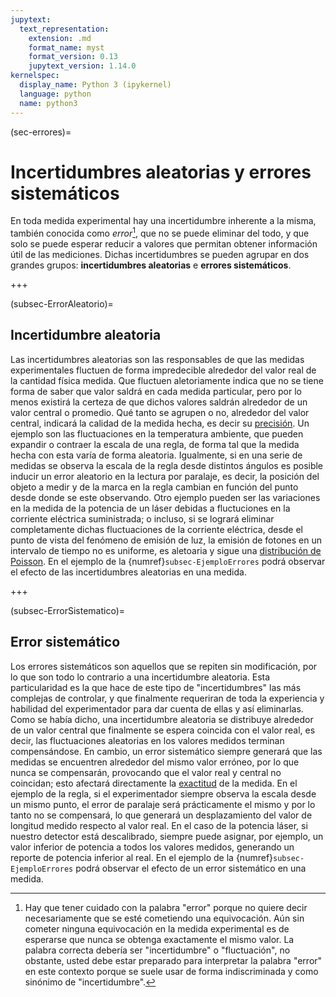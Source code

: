 ```yaml
---
jupytext:
  text_representation:
    extension: .md
    format_name: myst
    format_version: 0.13
    jupytext_version: 1.14.0
kernelspec:
  display_name: Python 3 (ipykernel)
  language: python
  name: python3
---
```


(sec-errores)=

# Incertidumbres aleatorias y errores sistemáticos

En toda medida experimental hay una incertidumbre inherente a la misma, también conocida como *error*[^errAle], que no se puede eliminar del todo, y que solo se puede esperar reducir a valores que permitan obtener información útil de las mediciones. Dichas incertidumbres se pueden agrupar en dos grandes grupos: **incertidumbres aleatorias** e **errores sistemáticos**.

[^errAle]: Hay que tener cuidado con la palabra "error" porque no quiere decir necesariamente que se esté cometiendo una equivocación. Aún sin cometer ninguna equivocación en la medida experimental es de esperarse que nunca se obtenga exactamente el mismo valor. La palabra correcta debería ser "incertidumbre" o "fluctuación", no obstante, usted debe estar preparado para interpretar la palabra "error" en este contexto porque se suele usar de forma indiscriminada y como sinónimo de "incertidumbre".

+++

(subsec-ErrorAleatorio)=

## Incertidumbre aleatoria

Las incertidumbres aleatorias son las responsables de que las medidas experimentales fluctuen de forma impredecible alrededor del valor real de la cantidad física medida. Que fluctuen aletoriamente indica que no se tiene forma de saber que valor saldrá en cada medida particular, pero por lo menos existirá la certeza de que dichos valores saldrán alrededor de un valor central o promedio. Qué tanto se agrupen o no, alrededor del valor central, indicará la calidad de la medida hecha, es decir su [precisión](subsec-precision). Un ejemplo son las fluctuaciones en la temperatura ambiente, que pueden expandir o contraer la escala de una regla, de forma tal que la medida hecha con esta varía de forma aleatoria. Igualmente, si en una serie de medidas se observa la escala de la regla desde distintos ángulos es posible inducir un error aleatorio en la lectura por paralaje, es decir, la posición del objeto a medir y de la marca en la regla cambian en función del punto desde donde se este observando. Otro ejemplo pueden ser las variaciones en la medida de la potencia de un láser debidas a fluctuciones en la corriente eléctrica suministrada; o incluso, si se logrará eliminar completamente dichas fluctuaciones de la corriente eléctrica, desde el punto de vista del fenómeno de emisión de luz, la emisión de fotones en un intervalo de tiempo no es uniforme, es aletoaria y sigue una [distribución de Poisson](sec-distPoisson). En el ejemplo de la {numref}`subsec-EjemploErrores` podrá observar el efecto de las incertidumbres aleatorias en una medida.

+++

(subsec-ErrorSistematico)=

## Error sistemático
Los errores sistemáticos son aquellos que se repiten sin modificación, por lo que son todo lo contrario a una incertidumbre aleatoria. Esta particularidad es la que hace de este tipo de "incertidumbres" las más complejas de controlar, y que finalmente requeriran de toda la experiencia y habilidad del experimentador para dar cuenta de ellas y así eliminarlas. Como se había dicho, una incertidumbre aleatoria se distribuye alrededor de un valor central que finalmente se espera coincida con el valor real, es decir, las fluctuaciones aleatorias en los valores medidos terminan compensándose. En cambio, un error sistemático siempre generará que las medidas se encuentren alrededor del mismo valor erróneo, por lo que nunca se compensarán, provocando que el valor real y central no coincidan; esto afectará directamente la [exactitud](subsec-exactitud) de la medida. En el ejemplo de la regla, si el experimentador siempre observa la escala desde un mismo punto, el error de paralaje será prácticamente el mismo y por lo tanto no se compensará, lo que generará un desplazamiento del valor de longitud medido respecto al valor real. En el caso de la potencia láser, si nuestro detector está descalibrado, siempre puede asignar, por ejemplo, un valor inferior de potencia a todos los valores medidos, generando un reporte de potencia inferior al real. En el ejemplo de la {numref}`subsec-EjemploErrores` podrá observar el efecto de un error sistemático en una medida.

